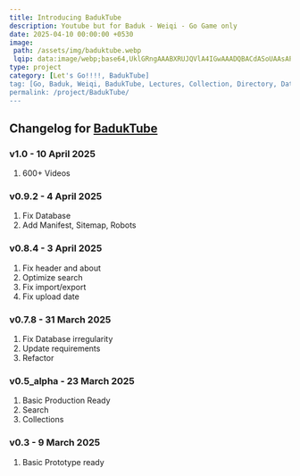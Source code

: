 ```yaml
---
title: Introducing BadukTube
description: Youtube but for Baduk - Weiqi - Go Game only
date: 2025-04-10 00:00:00 +0530
image:
 path: /assets/img/baduktube.webp
 lqip: data:image/webp;base64,UklGRngAAABXRUJQVlA4IGwAAADQBACdASoUAAsAPzmEuVOvKKWisAgB4CcJbACdL14T/Z/8B5RznLO3DRLSD+gqAAD+pTvALsE5Aze3BBPtWiw3EhyWB2PgMBthd+nSsToCznGqn7eFTTskaQ73Dt7yTYyh1bG1OdiLU1oAAAA=
type: project
category: [Let's Go!!!!, BadukTube]
tag: [Go, Baduk, Weiqi, BadukTube, Lectures, Collection, Directory, Database, Resources]
permalink: /project/BadukTube/
---
```


## Changelog for [BadukTube](https://baduktube.soumyak4.in)

### v1.0 - 10 April 2025

1. 600+ Videos

### v0.9.2 - 4 April 2025

1. Fix Database
2. Add Manifest, Sitemap, Robots

### v0.8.4 - 3 April 2025

1. Fix header and about
2. Optimize search
3. Fix import/export
4. Fix upload date

### v0.7.8 - 31 March 2025

1. Fix Database irregularity
2. Update requirements
3. Refactor

### v0.5_alpha - 23 March 2025

1. Basic Production Ready
2. Search
3. Collections

### v0.3 - 9 March 2025

1. Basic Prototype ready